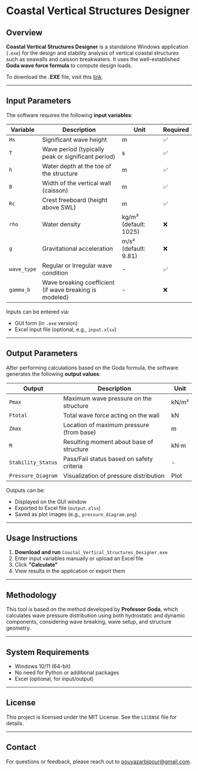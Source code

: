 # Coastal Vertical Structures Designer

## Overview  
**Coastal Vertical Structures Designer** is a standalone Windows application (`.exe`) for the design and stability analysis of vertical coastal structures such as seawalls and caisson breakwaters. It uses the well-established **Goda wave force formula** to compute design loads.

To download the **.EXE** file, visit this [link](https://drive.google.com/file/d/1GqaxNnod_319n2YhyvUYSnawCfyrBS79/view?usp=sharing).

---

## Input Parameters

The software requires the following **input variables**:

| Variable | Description | Unit | Required |
|----------|-------------|------|----------|
| `Hs` | Significant wave height | m | ✅ |
| `T` | Wave period (typically peak or significant period) | s | ✅ |
| `h` | Water depth at the toe of the structure | m | ✅ |
| `B` | Width of the vertical wall (caisson) | m | ✅ |
| `Rc` | Crest freeboard (height above SWL) | m | ✅ |
| `rho` | Water density | kg/m³ (default: 1025) | ❌ |
| `g` | Gravitational acceleration | m/s² (default: 9.81) | ❌ |
| `wave_type` | Regular or Irregular wave condition | - | ✅ |
| `gamma_b` | Wave breaking coefficient (if wave breaking is modeled) | - | ❌ |

Inputs can be entered via:
- GUI form (in `.exe` version)
- Excel input file (optional, e.g., `input.xlsx`)

---

## Output Parameters

After performing calculations based on the Goda formula, the software generates the following **output values**:

| Output | Description | Unit |
|--------|-------------|------|
| `Pmax` | Maximum wave pressure on the structure | kN/m² |
| `Ftotal` | Total wave force acting on the wall | kN |
| `Zmax` | Location of maximum pressure (from base) | m |
| `M` | Resulting moment about base of structure | kN·m |
| `Stability_Status` | Pass/Fail status based on safety criteria | - |
| `Pressure_Diagram` | Visualization of pressure distribution | Plot |

Outputs can be:
- Displayed on the GUI window
- Exported to Excel file (`output.xlsx`)
- Saved as plot images (e.g., `pressure_diagram.png`)

---

## Usage Instructions

1. **Download and run** `Coastal_Vertical_Structures_Designer.exe`
2. Enter input variables manually or upload an Excel file
3. Click **"Calculate"**
4. View results in the application or export them

---

## Methodology

This tool is based on the method developed by **Professor Goda**, which calculates wave pressure distribution using both hydrostatic and dynamic components, considering wave breaking, wave setup, and structure geometry.

---

## System Requirements

- Windows 10/11 (64-bit)
- No need for Python or additional packages
- Excel (optional, for input/output)

---

## License  
This project is licensed under the MIT License. See the `LICENSE` file for details.  

---

## Contact  
For questions or feedback, please reach out to pouyazarbipour@gmail.com.

